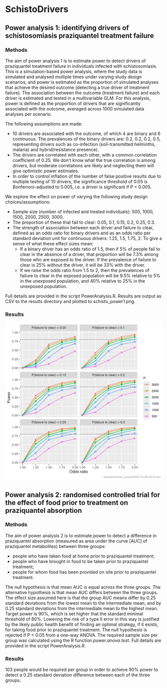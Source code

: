 # SchistoDrivers

 ## Power analysis 1: identifying drivers of schistosomiasis praziquantel treatment failure

 ### Methods

 The aim of power analysis 1 is to estimate power to detect drivers of praziquantel treatment failure in individuals infected with schistosomiasis. This is a simulation-based power analysis, where the study data is simulated and analysed multiple times under varying study design scenarios, and power is estimated as the proportion of simulated analyses that achieve the desired outcome (detecting a true driver of treatment failure). The association between the outcome (treatment failure) and each driver is estimated and tested in a multivariable GLM. For this analysis, power is defined as the proportion of drivers that are significantly associated with the outcome, averaged across 1000 simulated data analyses per scenario.

 The following assumptions are made:
- 10 drivers are associated with the outcome, of which 4 are binary and 6 continuous. The prevalences of the binary drivers are: 0.2, 0.2, 0.2, 0.5, representing drivers such as co-infection (soil-transmitted helminths, malaria) and hybrid/resistance presence).
 - The drivers are correlated with each other, with a common correlation coefficient of 0.25. We don’t know what the true correlation is among drivers, but moderate correlations are likely and neglecting them will give optimistic power estimates.
 - In order to control inflation of the number of false positive results due to multiple testing of 10 drivers, the significance threshold of 0.05 is Bonferroni-adjusted to 0.005, i.e. a driver is significant if P < 0.005.

 We explore the effect on power of varying the following study design choices/assumptions:
 - Sample size (number of infected and treated individuals): 500, 1000, 1500, 2000, 2500, 3000.
 - The proportion of these that fail to clear: 0.05, 0.1, 0.15, 0.2, 0.25, 0.3.
 - The strength of association between each driver and failure to clear, defined as an odds ratio for binary drivers and as an odds ratio per standard deviation unit for continuous drivers: 1.25, 1.5, 1.75, 2. To give a sense of what these effect sizes mean:
   - If a binary driver has an odds ratio of 1.5, then if 5% of people fail to clear in the absence of a driver, that proportion will be 7.3% among those who are exposed to the driver. If the prevalence of failure to clear is 25% without the driver, it will be 33% with the driver.
   - If we raise the odds ratio from 1.5 to 2, then the prevalences of failure to clear in the exposed population will be 9.5% relative to 5% in the unexposed population, and 40% relative to 25% in the unexposed population.

 Full details are provided in the script PowerAnalysis.R. Results are output as CSV to the results directory and plotted to schisto_power1.png.

 ### Results
 ![PowerCurve](schisto_power1.png)

## Power analysis 2: randomised controlled trial for the effect of food prior to treatment on praziquantel absorption

 ### Methods

 The aim of power analysis 2 is to estimate power to detect a difference in praziquantel absorption (measured as area under the curve [AUC] of praziquantel metabolites) between three groups:
 - people who have taken food at home prior to praziquantel treatment;
 - people who have brought in food to be taken prior to praziquantel treatment;
 - people for whom food has been provided on site prior to praziquantel treatment.

 The null hypothesis is that mean AUC is equal across the three groups. The alternative hypothesis is that mean AUC differs between the three groups. The effect size assumed here is that the group AUC means differ by 0.25 standard deviations from the lowest mean to the intermediate mean, and by 0.25 standard deviations from the intermediate mean to the highest mean. Target power is 90%, which is set higher that the standard minimal threshold of 80%. Lowering the risk of a type II error in this way is justified by the likely public health benefit of finding an optimal strategy, if it exists, for taking food prior to praziquantel treatment. The null hypothesis is rejected if P < 0.05 from a one-way ANOVA. The required sample size per group was calculated using the R function *power.anova.test*. Full details are provided in the script PowerAnalysis.R. 

 ### Results
 103 people would be required per group in order to achieve 90% power to detect a 0.25 standard deviation difference between each of the three groups. 

